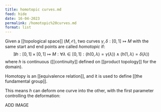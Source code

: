```yaml
---
title: homotopic curves.md
feed: hide
date: 16-04-2023
permalink: /homotopic%20curves.md
format: list
---
```



Given a [[topological space]] $(M, \mathcal O)$, two curves $\gamma, \delta: [0, 1]\mapsto M$ with the same start and end points are called *homotopic* if:$$
\exists h: [0,1]\times[0,1]\mapsto M: \forall\lambda\in[0,1]: (h(0,\lambda)=\gamma(\lambda))\land(h(1,\lambda)=\delta(\lambda))
$$
where $h$ is continuous ([[continuity]] defined on [[product topology]] for the domain).

Homotopy is an [[equivalence relation]], and it is used to define [[the fundamental group]].

This means $h$ can deform one curve into the other, with the first parameter controlling the deformation:

ADD IMAGE